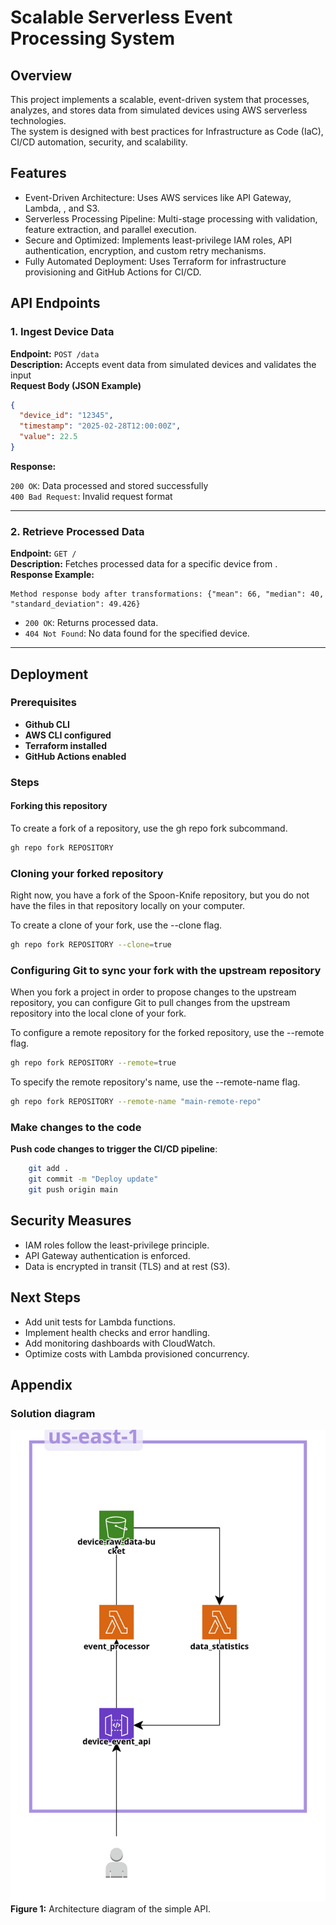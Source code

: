 # Scalable Serverless Event Processing System

## Overview

This project implements a scalable, event-driven system that processes, analyzes, and stores data from simulated devices using AWS serverless technologies.  
The system is designed with best practices for Infrastructure as Code (IaC), CI/CD automation, security, and scalability.

## Features

- Event-Driven Architecture: Uses AWS services like API Gateway, Lambda, , and S3.
- Serverless Processing Pipeline: Multi-stage processing with validation, feature extraction, and parallel execution.
- Secure and Optimized: Implements least-privilege IAM roles, API authentication, encryption, and custom retry mechanisms.
- Fully Automated Deployment: Uses Terraform for infrastructure provisioning and GitHub Actions for CI/CD.

## API Endpoints

### 1. Ingest Device Data

**Endpoint:** `POST /data`  
**Description:** Accepts event data from simulated devices and validates the input  
**Request Body (JSON Example)**

```json
{
  "device_id": "12345",
  "timestamp": "2025-02-28T12:00:00Z",
  "value": 22.5
}
```

**Response:**

`200 OK`: Data processed and stored successfully  
`400 Bad Request`: Invalid request format

---

### 2. Retrieve Processed Data

**Endpoint:** `GET /`  
**Description:** Fetches processed data for a specific device from .  
**Response Example:**

```
Method response body after transformations: {"mean": 66, "median": 40, "standard_deviation": 49.426}
```

- `200 OK`: Returns processed data.
- `404 Not Found`: No data found for the specified device.

---

## Deployment

### Prerequisites

- **Github CLI**
- **AWS CLI configured**
- **Terraform installed**
- **GitHub Actions enabled**

### Steps

#### Forking this repository

To create a fork of a repository, use the gh repo fork subcommand.

```sh
gh repo fork REPOSITORY
```

### Cloning your forked repository

Right now, you have a fork of the Spoon-Knife repository, but you do not have the files in that repository locally on your computer.

To create a clone of your fork, use the --clone flag.

```sh
gh repo fork REPOSITORY --clone=true
```

### Configuring Git to sync your fork with the upstream repository

When you fork a project in order to propose changes to the upstream repository, you can configure Git to pull changes from the upstream repository into the local clone of your fork.

To configure a remote repository for the forked repository, use the --remote flag.

```sh
gh repo fork REPOSITORY --remote=true
```

To specify the remote repository's name, use the --remote-name flag.

```sh
gh repo fork REPOSITORY --remote-name "main-remote-repo"
```

### Make changes to the code

**Push code changes to trigger the CI/CD pipeline**:

```sh
    git add .
    git commit -m "Deploy update"
    git push origin main
```

## Security Measures

- IAM roles follow the least-privilege principle.
- API Gateway authentication is enforced.
- Data is encrypted in transit (TLS) and at rest (S3).

## Next Steps

- Add unit tests for Lambda functions.
- Implement health checks and error handling.
- Add monitoring dashboards with CloudWatch.
- Optimize costs with Lambda provisioned concurrency.

## Appendix

### Solution diagram

![simple-api architecture](images/simple-api.png)  
**Figure 1:** Architecture diagram of the simple API.
